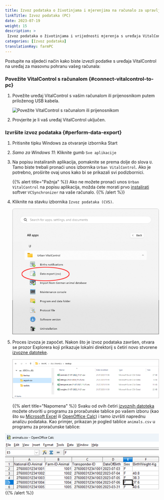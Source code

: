 ```yaml
---
title: Izvoz podataka o životinjama i mjerenjima na računalo za upravljanje farmom
linkTitle: Izvoz podataka (PC)
date: 2023-07-19
weight: 15
description: >
 Izvoz podataka o životinjama i vrijednosti mjerenja s uređaja VitalControl u nekoliko CVS datoteka
categories: [Izvoz podataka]
translationKey: farmPC
---
```

Postupite na sljedeći način kako biste izvezli podatke s uređaja VitalControl na uređaj za masovnu pohranu vašeg računala:

### Povežite VitalControl s računalom {#connect-vitalcontrol-to-pc}

1. Povežite uređaj VitalControl s vašim računalom ili prijenosnikom putem priloženog USB kabela.

   ![Povežite VitalControl s računalom ili prijenosnikom](/images/synchronisation/connect-to-pc.svg "Povežite VitalControl s računalom")

1. Provjerite je li vaš uređaj VitalControl uključen.

### Izvršite izvoz podataka {#perform-data-export}

1. Pritisnite tipku Windows za otvaranje izbornika Start

1. *Samo za Windows 11*: Kliknite gumb `Sve aplikacije`

1. Na popisu instaliranih aplikacija, pomaknite se prema dolje do slova `U`. Tamo biste trebali pronaći unos izbornika `Urban VitalControl`. Ako je potrebno, proširite ovaj unos kako bi se prikazali svi podizbornici.

   {{% alert title="Pažnja" %}}
Ako ne možete pronaći unos `Urban VitalControl` na popisu aplikacija, možda ćete morati prvo [instalirati](../vcsynchronizer/installation/) softver `VCSynchronizer` na vaše računalo.
   {{% /alert %}}

1. Kliknite na stavku izbornika `Izvoz podataka (CVS)`.

   ![Izbornik Start sustava Windows, unos izbornika za Urban VitalControl (VCSynchronizer)](../vcsynchronizer/images/data-export/data-export.png "Izbornik Start sustava Windows, VitalControl")

1. Proces izvoza je započet. Nakon što je izvoz podataka završen, otvara se prozor Explorera koji prikazuje lokalni direktorij s četiri novo stvorene [izvozne datoteke](../../data-export/export-files/).

   ![Lokalni direktorij s izvoznim datotekama](../../data-export/images/export-files.png "Izvozne datoteke, lokalno pohranjene")

   {{% alert title="Napomena" %}}
  Svaku od ovih četiri [izvoznih datoteka](../../data-export/export-files/) možete otvoriti u programu za proračunske tablice po vašem izboru (kao što su [Microsoft Excel](https://products.office.com/excel) ili [OpenOffice Calc](https://www.openoffice.org/)) i tamo izvršiti naprednu analizu podataka. Kao primjer, prikazan je pogled tablice `animals.csv` u programu za proračunske tablice:


  ![Izvezena tablica podataka o životinjama otvorena u softveru za proračunske tablice](../../data-export/images/animals.png "Softver za proračunske tablice s podacima o životinjama")
   {{% /alert %}}
